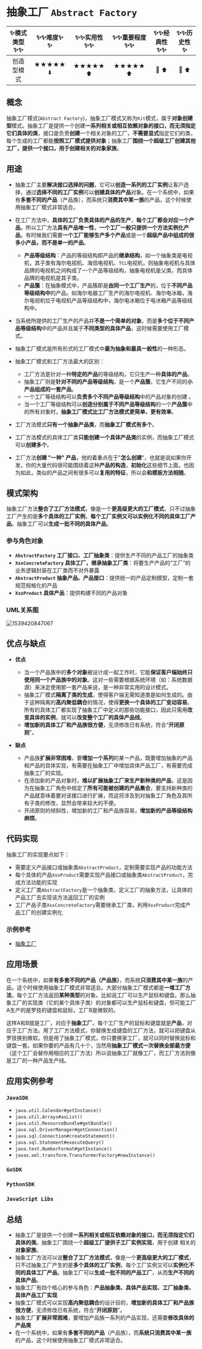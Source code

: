 # 抽象工厂 `Abstract Factory`

| :sparkles:模式类型:sparkles::sparkles:|:sparkles::sparkles:难度:sparkles:  :sparkles: | :sparkles::sparkles:实用性:sparkles::sparkles: | :sparkles::sparkles:重要程度:sparkles::sparkles: |  :sparkles::sparkles:经典性:sparkles::sparkles: | :sparkles::sparkles:历史性:sparkles: |
| :----------------------------------------: | :-----------------------------------------------: | :-------------------------------------------------: | :----------------------------------------------------: | :--------------------------------------------------: | :--------------------------------------: |
|              创造型模式                              |                ★★★★★ :arrow_down:                 |                  ★★★★★ :arrow_up:                   |                    ★★★★★ :arrow_up:                    |              :green_heart:  :arrow_up:               |        :green_heart:  :arrow_up:         |

## 概念
抽象工厂模式(`Abstract Factory`)，抽象工厂模式又称为`Kit`模式，属于**对象创建型**模式。抽象工厂是提供一个创建**一系列相关或相互依赖对象的接口，而无须指定它们具体的类**，接口是负责**创建**一个相关对象的工厂，**不需要显式**指定它们的类，每个生成的工厂都能**按照工厂模式提供对象**；抽象工厂**围绕一个超级工厂创建其他工厂，提供一个接口，用于创建相关的对象家族**。

## 用途
+ 抽象工厂主要**解决接口选择的问题**，它可以**创造一系列的工厂实例**让客户选择，通过**选择不同的工厂实例**可以**创建具体的产品**对象。在一个系统中，如果有**多套不同的产品**（产品族），而系统只**消费其中某一族**的产品，这个时候使用抽象工厂模式非常适合。
+ 在工厂方法中，**具体的工厂负责具体的产品的生产**，**每个工厂都会对应一个产品**。所以工厂方法**具有产品唯一性**，**一个工厂一般只提供一个方法实例化产品**。有时候我们需要**一个工厂能够生产多个产品**或是一个**超级产品中组成的很多小产品，而不是单一的产品**。
	- **产品等级结构**：产品的等级结构即产品的**继承结构**，如一个抽象类是电视机，其子类有海尔电视机、海信电视机、`TCL`电视机，则抽象电视机与具体品牌的电视机之间构成了一个产品等级结构，抽象电视机是父类，而具体品牌的电视机是其子类。
	- **产品簇**：在抽象模式中，产品簇即是**由同一个工厂生产**的，位于**不同产品等级结构中**的产品。如海尔电器工厂生产的海尔电视机、海尔电冰箱，海尔电视机位于电视机产品等级结构中，海尔电冰箱位于电冰箱产品等级结构中。
+ 当系统所提供的工厂生产的产品并**不是一个简单的对象**，而是**多个位于不同产品等级结构**中的产品并且属于**不同类型的具体产品**，这时候需要使用工厂模式。
+ 抽象工厂模式是所有形式的工厂模式中**最为抽象和最具一般性**的一种形态。
+ 抽象工厂模式和工厂方法最大的区别：
	- 工厂方法是针对一种**特定的产品**的等级结构，它只生产一种**具体的产品**。
	- 抽象工厂则是**针对不同的产品等级结构**，是一个**产品簇**，它生产不同的**小产品组成的一套产品**。
	- 一个工厂等级结构可以**负责多个不同产品等级结构**中的产品对象的创建 。
	- 当一个工厂等级结构可以**创造分别属于不同产品等级结构**的一个**产品簇**中的所有对象时，**抽象工厂模式比工厂方法模式更简单、更有效率**。
	
+ 工厂方法模式**只有一个抽象产品类**，而**抽象工厂模式有多个**。   
+ 工厂方法模式的具体工厂类**只能创建一个具体产品类**的实例，而抽象工厂模式可以**创建多个**。
+ 工厂方法**创建 "一种" 产品**，他的着重点在于"**怎么创建**"，也就是说如果你开发，你的大量代码很可能围绕着这种**产品的构造**，**初始化**这些细节上面。也因为如此，类似的产品之间有很多可以**复用的特征**，所以会**和模板方法相随**。	

## 模式架构
抽象工厂方法**整合了工厂方法模式**，像是一个**更高级更大的工厂模式**，只不过抽象工厂产生的是**多个具体的工厂实例**，**每个工厂实例又可以实例化不同的具体工厂产品**。抽象工厂可以**生成一批不同的具体产品**。

### 参与角色对象
+ **`AbstractFactory` 工厂接口、工厂抽象类**：提供生产不同的产品工厂的抽象类
+ **`XxxConcreteFactory` 具体工厂，继承抽象工厂类**：将要生产产品的“工厂”的业务逻辑封装在工厂类而不对外暴露
+ **`AbstractProduct` 抽象产品、产品接口**：提供统一的产品定制模型，定制一套规范规格化的产品
+ **`XxxProduct` 具体产品**：提供构建不同的产品对象
  
### UML关系图
![1539420847067](../../../.images/1539420847067.png)


## 优点与缺点
+ **优点**
	- 当一个产品族中的**多个对象**被设计成一起工作时，它能**保证客户端始终只使用同一个产品族中的对象**。这对一些需要根据系统环境（如：系统数据源）来决定使用那一套产品来说，是一种非常实用的设计模式。
	- 抽象工厂模式**隔离了类的生成**，使得客户端无需知道类是如何生成的。由于这种隔离的**高内聚低耦合**的情况，使得**更换一个具体的工厂变动容易**。所有的具体工厂都实现了抽象工厂中定义的那些功能接口，因此只需用**改变具体的实例**，就可以**改变整个工厂的具体产品线**。
	- **增加新的具体工厂和产品族很方便**，无须修改已有系统，符合“**开闭原则**”。
	
+ **缺点**
	- 产品族**扩展非常困难**，要**增加一个系列**的某一产品，既要增加抽象的产品和产品的具体实现，有需要在抽象工厂中增加具体产品工厂，有需要完成抽象工厂的实现。
	- 在添加新的产品对象时，**难以扩展抽象工厂来生产新种类的产品**，这是因为在抽象工厂角色中规定了**所有可能被创建的产品集合**，要支持新种类的产品就意味着要对该接口进行扩展，而这将涉及到对抽象工厂角色及其所有子类的修改，显然会带来较大的不便。
	- 开闭原则的倾斜性，增加新的工厂和产品族容易，**增加新的产品等级结构麻烦**。

## 代码实现
抽象工厂的实现要点如下：
+ 需要定义产品接口或抽象类`AbstractProduct`，定制需要实现产品的功能方法
+ 每个具体的产品`XxxProduct`需要实现产品接口或抽象类`AbstractProduct`，完成方法功能的实现
+ 定义工厂类`AbstractFactory`是一个抽象类，定义工厂的抽象方法，让具体的产品工厂去实现该方法返回工厂的实例
+ 工厂产品子类`XxxConcreteFactory`需要继承工厂类，利用`XxxProduct`完成产品工厂的创建实例化

### 示例参考
+ [抽象工厂](./java/io/github/hooj0/abstractfactory/)


## 应用场景
在一个系统中，如果**有多套不同的产品（产品族）**，而系统**只消费其中某一族**的产品，这个时候使用抽象工厂模式非常适合。大部分抽象工厂模式都是**一堆工厂方法**，每个工厂方法返回**某种类型**的对象。比如说工厂可以生产鼠标和键盘。那么抽象工厂的实现类（它的某个具体子类）的对象都可以生产鼠标和键盘，但可能工厂A生产的是罗技的键盘和鼠标，工厂B是微软的。

这样A和B就是工厂，对应于**抽象工厂**。每个工厂生产的鼠标和键盘就是**产品**，对应于工厂方法。用了工厂方法模式，你替换生成键盘的工厂方法，就可以把键盘从罗技换到微软。但是用了抽象工厂模式，你只要换家工厂，就可以同时替换鼠标和键盘一套。如果你要的产品有几十个，当然用**抽象工厂模式一次替换全部最方便**（这个工厂会替你用相应的工厂方法）所以说抽象工厂就像工厂，而工厂方法则像是工厂的一种产品生产线。


## 应用实例参考

### `JavaSDK` 
+ `java.util.Calendar#getInstance()`
+ `java.util.Arrays#asList()`
+ `java.util.ResourceBundle#getBundle()`
+ `java.sql.DriverManager#getConnection()`
+ `java.sql.Connection#createStatement()`
+ `java.sql.Statement#executeQuery()`
+ `java.text.NumberFormat#getInstance()`
+ `javax.xml.transform.TransformerFactory#newInstance()`

### `GoSDK`

### `PythonSDK`

### `JavaScript Libs`



## 总结

+ 抽象工厂是提供一个创建**一系列相关或相互依赖对象的接口，而无须指定它们具体的类**。抽象工厂围绕一个**超级工厂提供子工厂实例实现**，用于创建 相关的**对象家族**。
+ 抽象工厂方法可以说**整合了工厂方法模式**，像是一个**更高级更大的工厂模式**，只不过抽象工厂产生的是**多个具体的工厂实例**，每个工厂实例又可以**实例化不同的具体工厂产品**。抽象工厂可以**生成一批不同的产品工厂**，从而**生产不同的具体产品**。
+ 抽象工厂有四个核心的参与角色：**产品抽象类、具体产品实现、工厂抽象类、具体产品工厂实现**
+ 抽象工厂模式可以实现**高内聚低耦合**的设计目的，**增加新的具体工厂和产品族很方便**，无须修改已有系统，符合“**开闭原则**”。
+ 抽象工厂**扩展非常困难**，要增加产品族一系列的产品实现，还需要**修改具体的产品类**
+ 在一个系统中，如果有**多套不同的产品**（产品族），而**系统只消费其中某一族**的产品，这个时候使用抽象工厂模式非常适合。


